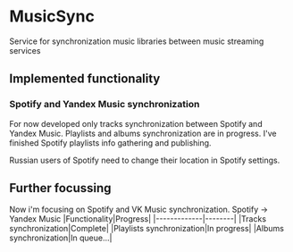 # MusicSync
Service for synchronization music libraries between music streaming services

## Implemented functionality
### Spotify and Yandex Music synchronization
For now developed only tracks synchronization between Spotify and Yandex Music.
Playlists and albums synchronization are in progress.
I've finished Spotify playlists info gathering and publishing.

Russian users of Spotify need to change their location in Spotify settings.

## Further focussing
Now i'm focusing on Spotify and VK Music synchronization.
Spotify -> Yandex Music
|Functionality|Progress|
|-------------|--------|
|Tracks synchronization|Complete|
|Playlists synchronization|In progress|
|Albums synchronization|In queue...|



